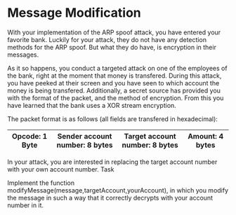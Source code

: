 # Message Modification

With your implementation of the ARP spoof attack, you have entered your favorite bank. 
Luckily for your attack, they do not have any detection methods for the ARP spoof. 
But what they do have, is encryption in their messages.

As it so happens, you conduct a targeted attack on one of the employees of the bank, right at the moment that money is transfered. 
During this attack, you have peeked at their screen and you have seen to which account the money is being transfered. 
Additionally, a secret source has provided you with the format of the packet, and the method of encryption. 
From this you have learned that the bank uses a XOR stream encryption.

The packet format is as follows (all fields are transfered in hexadecimal):

| Opcode: 1 Byte | Sender account number: 8 bytes | Target account number: 8 bytes | Amount: 4 bytes |
|----------------|--------------------------------|--------------------------------|-----------------|

In your attack, you are interested in replacing the target account number with your own account number.
Task

Implement the function modifyMessage(message,targetAccount,yourAccount), in which you modify the message in such a way that it correctly decrypts with your account number in it.
